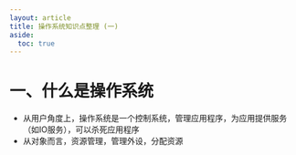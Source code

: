 ```yaml
---
layout: article
title: 操作系统知识点整理 (一)
aside:
  toc: true
---
```


# 一、什么是操作系统
- 从用户角度上，操作系统是一个控制系统，管理应用程序，为应用提供服务（如IO服务），可以杀死应用程序
- 从对象而言，资源管理，管理外设，分配资源